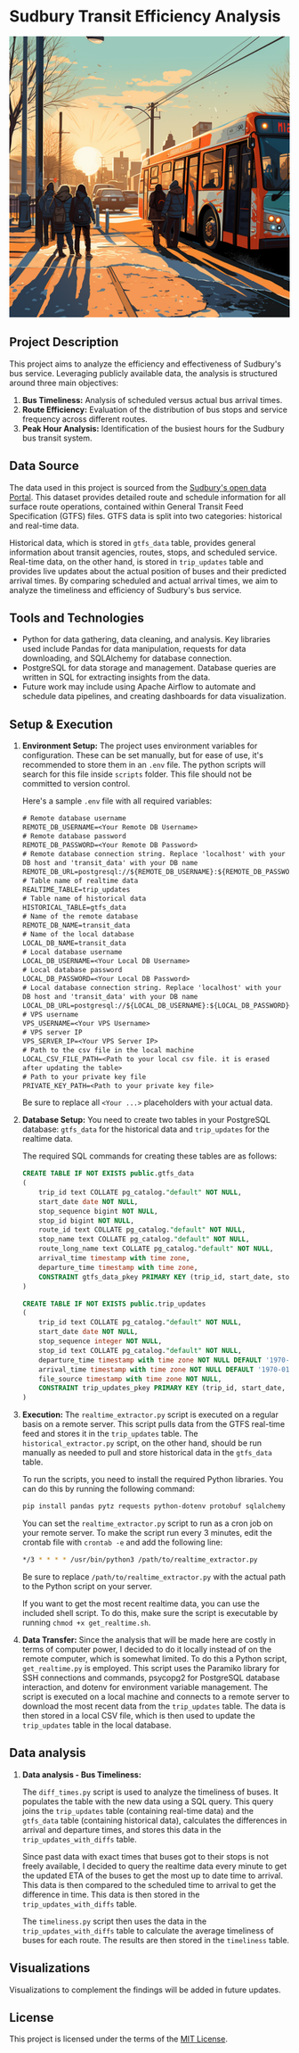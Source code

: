 # Sudbury Transit Efficiency Analysis

![People leaving bus](public/canada%20bus.png?raw=true "Sudbury Transit Efficiency Analysis")

## Project Description
This project aims to analyze the efficiency and effectiveness of Sudbury's bus service. Leveraging publicly available data, the analysis is structured around three main objectives: 

1. **Bus Timeliness:** Analysis of scheduled versus actual bus arrival times.
2. **Route Efficiency:** Evaluation of the distribution of bus stops and service frequency across different routes.
3. **Peak Hour Analysis:** Identification of the busiest hours for the Sudbury bus transit system.

## Data Source
The data used in this project is sourced from the [Sudbury's open data Portal](http://sudbury.tmix.se/). This dataset provides detailed route and schedule information for all surface route operations, contained within General Transit Feed Specification (GTFS) files. GTFS data is split into two categories: historical and real-time data. 

Historical data, which is stored in `gtfs_data` table, provides general information about transit agencies, routes, stops, and scheduled service. Real-time data, on the other hand, is stored in `trip_updates` table and provides live updates about the actual position of buses and their predicted arrival times. By comparing scheduled and actual arrival times, we aim to analyze the timeliness and efficiency of Sudbury's bus service. 

## Tools and Technologies
* Python for data gathering, data cleaning, and analysis. Key libraries used include Pandas for data manipulation, requests for data downloading, and SQLAlchemy for database connection.
* PostgreSQL for data storage and management. Database queries are written in SQL for extracting insights from the data.
* Future work may include using Apache Airflow to automate and schedule data pipelines, and creating dashboards for data visualization.

## Setup & Execution

1. **Environment Setup:**
    The project uses environment variables for configuration. These can be set manually, but for ease of use, it's recommended to store them in an `.env` file. The python scripts will search for this file inside `scripts` folder. This file should not be committed to version control.

    Here's a sample `.env` file with all required variables:

    ```dotenv
    # Remote database username
    REMOTE_DB_USERNAME=<Your Remote DB Username>
    # Remote database password
    REMOTE_DB_PASSWORD=<Your Remote DB Password>
    # Remote database connection string. Replace 'localhost' with your DB host and 'transit_data' with your DB name
    REMOTE_DB_URL=postgresql://${REMOTE_DB_USERNAME}:${REMOTE_DB_PASSWORD}@localhost:5432/transit_data
    # Table name of realtime data
    REALTIME_TABLE=trip_updates
    # Table name of historical data
    HISTORICAL_TABLE=gtfs_data
    # Name of the remote database
    REMOTE_DB_NAME=transit_data
    # Name of the local database
    LOCAL_DB_NAME=transit_data
    # Local database username
    LOCAL_DB_USERNAME=<Your Local DB Username>
    # Local database password
    LOCAL_DB_PASSWORD=<Your Local DB Password>
    # Local database connection string. Replace 'localhost' with your DB host and 'transit_data' with your DB name
    LOCAL_DB_URL=postgresql://${LOCAL_DB_USERNAME}:${LOCAL_DB_PASSWORD}@localhost:5432/transit_data
    # VPS username
    VPS_USERNAME=<Your VPS Username>
    # VPS server IP
    VPS_SERVER_IP=<Your VPS Server IP>
    # Path to the csv file in the local machine
    LOCAL_CSV_FILE_PATH=<Path to your local csv file. it is erased after updating the table>
    # Path to your private key file
    PRIVATE_KEY_PATH=<Path to your private key file>
    ```

    Be sure to replace all `<Your ...>` placeholders with your actual data.


2. **Database Setup:**
    You need to create two tables in your PostgreSQL database: `gtfs_data` for the historical data and `trip_updates` for the realtime data.

    The required SQL commands for creating these tables are as follows:

    ```sql
    CREATE TABLE IF NOT EXISTS public.gtfs_data
    (
        trip_id text COLLATE pg_catalog."default" NOT NULL,
        start_date date NOT NULL,
        stop_sequence bigint NOT NULL,
        stop_id bigint NOT NULL,
        route_id text COLLATE pg_catalog."default" NOT NULL,
        stop_name text COLLATE pg_catalog."default" NOT NULL,
        route_long_name text COLLATE pg_catalog."default" NOT NULL,
        arrival_time timestamp with time zone,
        departure_time timestamp with time zone,
        CONSTRAINT gtfs_data_pkey PRIMARY KEY (trip_id, start_date, stop_sequence, stop_id, route_id, stop_name, route_long_name)
    )
    ```

    ```sql
    CREATE TABLE IF NOT EXISTS public.trip_updates
    (
        trip_id text COLLATE pg_catalog."default" NOT NULL,
        start_date date NOT NULL,
        stop_sequence integer NOT NULL,
        stop_id text COLLATE pg_catalog."default" NOT NULL,
        departure_time timestamp with time zone NOT NULL DEFAULT '1970-01-01 02:00:00-03'::timestamp with time zone,
        arrival_time timestamp with time zone NOT NULL DEFAULT '1970-01-01 02:00:00-03'::timestamp with time zone,
        file_source timestamp with time zone NOT NULL,
        CONSTRAINT trip_updates_pkey PRIMARY KEY (trip_id, start_date, stop_sequence, stop_id, departure_time, arrival_time)
    )
    ```

3. **Execution:**
    The `realtime_extractor.py` script is executed on a regular basis on a remote server. This script pulls data from the GTFS real-time feed and stores it in the `trip_updates` table. The `historical_extractor.py` script, on the other hand, should be run manually as needed to pull and store historical data in the `gtfs_data` table.

    To run the scripts, you need to install the required Python libraries. You can do this by running the following command:
    
    ```bash
    pip install pandas pytz requests python-dotenv protobuf sqlalchemy psycopg2-binary paramiko
    ```

    You can set the `realtime_extractor.py` script to run as a cron job on your remote server. To make the script run every 3 minutes, edit the crontab file with `crontab -e` and add the following line:

    ```bash
    */3 * * * * /usr/bin/python3 /path/to/realtime_extractor.py
    ```
    
    Be sure to replace `/path/to/realtime_extractor.py` with the actual path to the Python script on your server.

    If you want to get the most recent realtime data, you can use the included shell script. To do this, make sure the script is executable by running `chmod +x get_realtime.sh`.

4. **Data Transfer:**
    Since the analysis that will be made here are costly in terms of computer power, I decided to do it locally instead of on the remote computer, which is somewhat limited. To do this a Python script, `get_realtime.py` is employed. This script uses the Paramiko library for SSH connections and commands, psycopg2 for PostgreSQL database interaction, and dotenv for environment variable management. The script is executed on a local machine and connects to a remote server to download the most recent data from the `trip_updates` table. The data is then stored in a local CSV file, which is then used to update the `trip_updates` table in the local database.

## Data analysis

1. **Data analysis - Bus Timeliness:**

    The `diff_times.py` script is used to analyze the timeliness of buses. It populates the table with the new data using a SQL query. This query joins the `trip_updates` table (containing real-time data) and the `gtfs_data` table (containing historical data), calculates the differences in arrival and departure times, and stores this data in the `trip_updates_with_diffs` table.

    Since past data with exact times that buses got to their stops is not freely available, I decided to query the realtime data every minute to get the updated ETA of the buses to get the most up to date time to arrival. This data is then compared to the scheduled time to arrival to get the difference in time. This data is then stored in the `trip_updates_with_diffs` table.

    The `timeliness.py` script then uses the data in the `trip_updates_with_diffs` table to calculate the average timeliness of buses for each route. The results are then stored in the `timeliness` table.

## Visualizations
Visualizations to complement the findings will be added in future updates.

## License
This project is licensed under the terms of the [MIT License](LICENSE.md).
